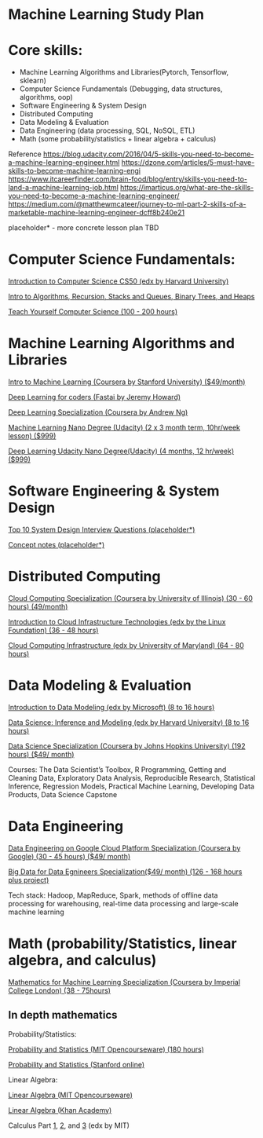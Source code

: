 # Machine Learning Study Plan

# Core skills:
* Machine Learning Algorithms and Libraries(Pytorch, Tensorflow, sklearn)
* Computer Science Fundamentals (Debugging, data structures, algorithms, oop)
* Software Engineering & System Design
* Distributed Computing
* Data Modeling & Evaluation
* Data Engineering (data processing, SQL, NoSQL, ETL)
* Math (some probability/statistics + linear algebra + calculus)



Reference
https://blog.udacity.com/2016/04/5-skills-you-need-to-become-a-machine-learning-engineer.html
https://dzone.com/articles/5-must-have-skills-to-become-machine-learning-engi
https://www.itcareerfinder.com/brain-food/blog/entry/skills-you-need-to-land-a-machine-learning-job.html
https://imarticus.org/what-are-the-skills-you-need-to-become-a-machine-learning-engineer/
https://medium.com/@matthewmcateer/journey-to-ml-part-2-skills-of-a-marketable-machine-learning-engineer-dcff8b240e21


placeholder* - more concrete lesson plan TBD



# Computer Science Fundamentals:

[Introduction to Computer Science CS50 (edx by Harvard University)](https://www.edx.org/course/cs50s-introduction-computer-science-harvardx-cs50x)

[Intro to Algorithms, Recursion, Stacks and Queues, Binary Trees, and Heaps](https://brilliant.org/courses/computer-science-fundamentals/)

[Teach Yourself Computer Science (100 - 200 hours)](https://teachyourselfcs.com/)

# Machine Learning Algorithms and Libraries

[Intro to Machine Learning (Coursera by Stanford University) ($49/month)](https://www.coursera.org/learn/machine-learning#about)

[Deep Learning for coders (Fastai by Jeremy Howard)](fast.ai)

[Deep Learning Specialization (Coursera by Andrew Ng)](deeplearning.ai)

[Machine Learning Nano Degree (Udacity) (2 x 3 month term, 10hr/week lesson) ($999)](https://www.udacity.com/course/machine-learning-engineer-nanodegree--nd009t)

[Deep Learning Udacity Nano Degree(Udacity) (4 months, 12 hr/week) ($999)](https://www.udacity.com/course/deep-learning-nanodegree--nd101)

# Software Engineering & System Design

[Top 10 System Design Interview Questions (placeholder*)](https://hackernoon.com/top-10-system-design-interview-questions-for-software-engineers-8561290f0444)

[Concept notes (placeholder*)](http://www.cse.msu.edu/~cse870/Lectures/2013/09a-System-Design-notes.pdf)


# Distributed Computing

[Cloud Computing Specialization (Coursera by University of Illinois) (30 - 60 hours) (49/month)](https://www.coursera.org/specializations/cloud-computing)

[Introduction to Cloud Infrastructure Technologies (edx by the Linux Foundation) (36 - 48 hours)](https://www.edx.org/course/introduction-to-cloud-infrastructure-technologies)

[Cloud Computing Infrastructure (edx by University of Maryland) (64 - 80 hours)](https://www.edx.org/course/cloud-computing-infrastructure)


# Data Modeling & Evaluation

[Introduction to Data Modeling (edx by Microsoft)  (8 to 16 hours)](https://www.edx.org/course/introduction-data-modeling)

[Data Science: Inference and Modeling (edx by Harvard University) (8 to 16 hours)](https://www.edx.org/course/data-science-inference)

[Data Science Specialization (Coursera by Johns Hopkins University) (192 hours) ($49/ month)](https://www.coursera.org/specializations/jhu-data-science)

Courses: The Data Scientist’s Toolbox, R Programming, Getting and Cleaning Data, Exploratory Data Analysis, Reproducible Research, Statistical Inference, Regression Models, Practical Machine Learning, Developing Data Products, Data Science Capstone

# Data Engineering

[Data Engineering on Google Cloud Platform Specialization (Coursera by Google) (30 - 45 hours) ($49/ month)](https://www.coursera.org/specializations/gcp-data-machine-learning)

[Big Data for Data Egnineers Specialization($49/ month) (126 - 168 hours plus project)](https://www.coursera.org/specializations/big-data-engineering)

Tech stack: Hadoop, MapReduce, Spark, methods of offline data processing for warehousing, real-time data processing and large-scale machine learning


# Math (probability/Statistics, linear algebra, and calculus)

[Mathematics for Machine Learning Specialization (Coursera by Imperial College London) (38 - 75hours)](https://www.coursera.org/specializations/mathematics-machine-learning)

## In depth mathematics 
Probability/Statistics:

[Probability and Statistics (MIT Opencourseware) (180 hours)](https://ocw.mit.edu/courses/mathematics/18-05-introduction-to-probability-and-statistics-spring-2014/index.htm)

[Probability and Statistics (Stanford online)](https://lagunita.stanford.edu/courses/course-v1:OLI+ProbStat+Open_Jan2017/about)

Linear Algebra:

[Linear Algebra (MIT Opencourseware)](https://ocw.mit.edu/courses/mathematics/18-06sc-linear-algebra-fall-2011/)

[Linear Algebra (Khan Academy)](https://www.khanacademy.org/math/linear-algebra)

Calculus
Part [1](https://www.edx.org/course/calculus-1a-differentiation-mitx-18-01-1x-0), [2](https://www.edx.org/course/calculus-1b-integration-mitx-18-01-2x-00), and [3](https://www.edx.org/course/calculus-1c-coordinate-systems-infinite-series) (edx by MIT)




